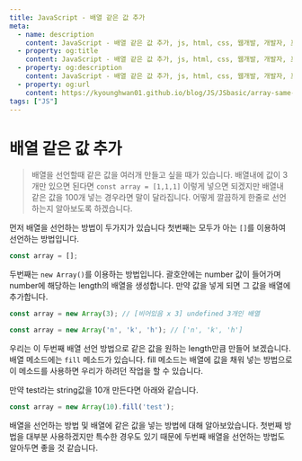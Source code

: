 ```yaml
---
title: JavaScript - 배열 같은 값 추가
meta:
  - name: description
    content: JavaScript - 배열 같은 값 추가, js, html, css, 웹개발, 개발자, 프론트엔드, 백엔드, web, array, fill, 배열을 선언하는 방법
  - property: og:title
    content: JavaScript - 배열 같은 값 추가, js, html, css, 웹개발, 개발자, 프론트엔드, 백엔드, web, array, fill, 배열을 선언하는 방법
  - property: og:description
    content: JavaScript - 배열 같은 값 추가, js, html, css, 웹개발, 개발자, 프론트엔드, 백엔드, web, array, fill, 배열을 선언하는 방법
  - property: og:url
    content: https://kyounghwan01.github.io/blog/JS/JSbasic/array-same-value/
tags: ["JS"]
---
```


# 배열 같은 값 추가

> 배열을 선언할때 같은 값을 여러개 만들고 싶을 때가 있습니다. 배열내에 값이 3개만 있으면 된다면 `const array = [1,1,1]` 이렇게 넣으면 되겠지만 배열내 같은 값을 100개 넣는 경우라면 말이 달라집니다. 어떻게 깔끔하게 한줄로 선언하는지 알아보도록 하겠습니다.

먼저 배열을 선언하는 방법이 두가지가 있습니다 첫번째는 모두가 아는 `[]`를 이용하여 선언하는 방법입니다.

```js
const array = [];
```

두번째는 `new Array()`를 이용하는 방법입니다. 괄호안에는 number 값이 들어가며 number에 해당하는 length의 배열을 생성합니다. 만약 값을 넣게 되면 그 값을 배열에 추가합니다.

```js
const array = new Array(3); // [비어있음 x 3] undefined 3개인 배열

const array = new Array('n', 'k', 'h'); // ['n', 'k', 'h']
```

우리는 이 두번째 배열 선언 방법으로 같은 값을 원하는 length만큼 만들어 보겠습니다. 배열 메소드에는 `fill` 메소드가 있습니다. fill 메소드는 배열에 값을 채워 넣는 방법으로 이 메소드를 사용하면 우리가 하려던 작업을 할 수 있습니다.

만약 test라는 string값을 10개 만든다면 아래와 같습니다.

```js
const array = new Array(10).fill('test');
```

배열을 선언하는 방법 및 배열에 같은 값을 넣는 방법에 대해 알아보았습니다. 첫번째 방법을 대부분 사용하겠지만 특수한 경우도 있기 때문에 두번째 배열을 선언하는 방법도 알아두면 좋을 것 같습니다.


<TagLinks />

<Comment />

